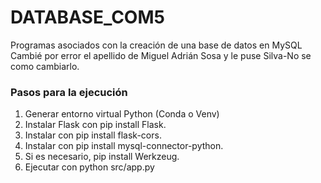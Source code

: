 # DATABASE_COM5
Programas asociados con la creación de una base de datos en MySQL
Cambié por error el apellido de Miguel Adrián Sosa y le puse Silva-No se como cambiarlo.

### Pasos para la ejecución
1. Generar entorno virtual Python (Conda o Venv)
2. Instalar Flask con pip install Flask.
3. Instalar con pip install flask-cors.
4. Instalar con pip install mysql-connector-python.
5. Si es necesario, pip install Werkzeug.
6. Ejecutar con python src/app.py